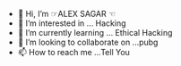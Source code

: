 - 👋 Hi, I’m  ☞ALEX SAGAR ☜
- 👀 I’m interested in ... Hacking 
- 🌱 I’m currently learning ... Ethical Hacking 
- 💞️ I’m looking to collaborate on ...pubg 
- 📫 How to reach me ...Tell You 

<!---
Alex96583/Alex96583 is a ✨ special ✨ repository because its `README.md` (this file) appears on your GitHub profile.
You can click the Preview link to take a look at your changes.
--->
